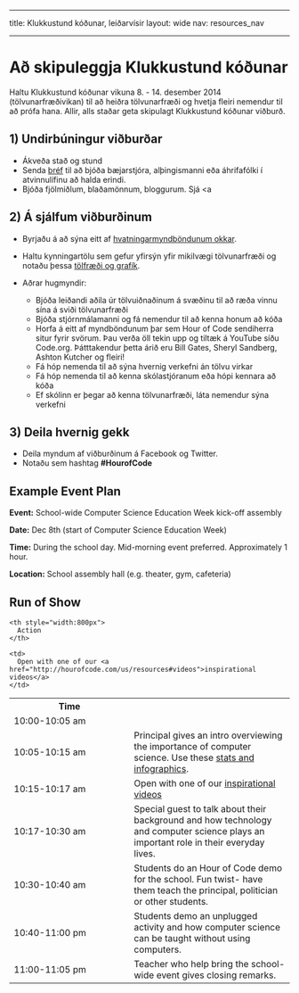 * * *

title: Klukkustund kóðunar, leiðarvísir layout: wide nav: resources_nav

* * *

# Að skipuleggja Klukkustund kóðunar

Haltu Klukkustund kóðunar vikuna 8. - 14. desember 2014 (tölvunarfræðivikan) til að heiðra tölvunarfræði og hvetja fleiri nemendur til að prófa hana. Allir, alls staðar geta skipulagt Klukkustund kóðunar viðburð.

## 1) Undirbúningur viðburðar

  * Ákveða stað og stund
  * Senda [bréf](<%= hoc_uri('https://docs.google.com/a/code.org/document/d/1eP41sKW7y0qq_JvkRIgZK8dWYICaGRZ4CCDETXa78wY/edit') %>) til að bjóða bæjarstjóra, alþingismanni eða áhrifafólki í atvinnulífinu að halda erindi.
  * Bjóða fjölmiðlum, blaðamönnum, bloggurum. Sjá <a

## 2) Á sjálfum viðburðinum

  * Byrjaðu á að sýna eitt af [hvatningarmyndböndunum okkar](<%= hoc_uri('/resources#videos') %>).
  * Haltu kynningartölu sem gefur yfirsýn yfir mikilvægi tölvunarfræði og notaðu þessa [tölfræði og grafík](<%= hoc_uri('/resources/stats') %>).   
      
    
  * Aðrar hugmyndir: 
      * Bjóða leiðandi aðila úr tölvuiðnaðinum á svæðinu til að ræða vinnu sína á sviði tölvunarfræði
      * Bjóða stjórnmálamanni og fá nemendur til að kenna honum að kóða
      * Horfa á eitt af myndböndunum þar sem Hour of Code sendiherra situr fyrir svörum. Þau verða öll tekin upp og tiltæk á YouTube síðu Code.org. Þátttakendur þetta árið eru Bill Gates, Sheryl Sandberg, Ashton Kutcher og fleiri!
      * Fá hóp nemenda til að sýna hvernig verkefni án tölvu virkar
      * Fá hóp nemenda til að kenna skólastjóranum eða hópi kennara að kóða
      * Ef skólinn er þegar að kenna tölvunarfræði, láta nemendur sýna verkefni

## 3) Deila hvernig gekk

  * Deila myndum af viðburðinum á Facebook og Twitter. 
  * Notaðu sem hashtag **#HourofCode**

## Example Event Plan

**Event:** School-wide Computer Science Education Week kick-off assembly

**Date:** Dec 8th (start of Computer Science Education Week)

**Time:** During the school day. Mid-morning event preferred. Approximately 1 hour.

**Location:** School assembly hall (e.g. theater, gym, cafeteria)   
  


## Run of Show

<table>
  <tr>
    <th style="width:200px">
      Time
    </th>
    
    <th style="width:800px">
      Action
    </th>
  </tr>
  
  <tr>
    <td>
      10:00-10:05 am
    </td>
    
    <td>
      Open with one of our <a href="http://hourofcode.com/us/resources#videos">inspirational videos</a>
    </td>
  </tr>
  
  <td>
    10:05-10:15 am
  </td>
  
  <td>
    Principal gives an intro overviewing the importance of computer science. Use these <a href="/resources/stats">stats and infographics</a>.
  </td></tr> 
  
  <td>
    10:15-10:17 am
  </td>
  
  <td>
    Open with one of our <a href="http://hourofcode.com/us/resources#videos">inspirational videos</a>
  </td></tr> 
  
  <td>
    10:17-10:30 am
  </td>
  
  <td>
    Special guest to talk about their background and how technology and computer science plays an important role in their everyday lives.
  </td></tr> 
  
  <td>
    10:30-10:40 am
  </td>
  
  <td>
    Students do an Hour of Code demo for the school. Fun twist- have them teach the principal, politician or other students.
  </td></tr> 
  
  <td>
    10:40-11:00 pm
  </td>
  
  <td>
    Students demo an unplugged activity and how computer science can be taught without using computers.
  </td></tr> 
  
  <td>
    11:00-11:05 pm
  </td>
  
  <td>
    Teacher who help bring the school-wide event gives closing remarks.
  </td>
</table>